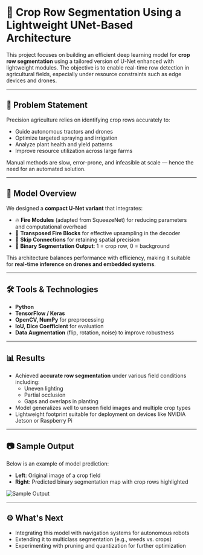 # 🌱 Crop Row Segmentation Using a Lightweight UNet-Based Architecture

This project focuses on building an efficient deep learning model for **crop row segmentation** using a tailored version of U-Net enhanced with lightweight modules. The objective is to enable real-time row detection in agricultural fields, especially under resource constraints such as edge devices and drones.

---

## 📌 Problem Statement

Precision agriculture relies on identifying crop rows accurately to:

- Guide autonomous tractors and drones  
- Optimize targeted spraying and irrigation  
- Analyze plant health and yield patterns  
- Improve resource utilization across large farms  

Manual methods are slow, error-prone, and infeasible at scale — hence the need for an automated solution.

---

## 🚀 Model Overview

We designed a **compact U-Net variant** that integrates:

- 🔥 **Fire Modules** (adapted from SqueezeNet) for reducing parameters and computational overhead  
- 🔄 **Transposed Fire Blocks** for effective upsampling in the decoder  
- 🔗 **Skip Connections** for retaining spatial precision  
- 🧠 **Binary Segmentation Output**: 1 = crop row, 0 = background  

This architecture balances performance with efficiency, making it suitable for **real-time inference on drones and embedded systems**.

---

## 🛠️ Tools & Technologies

- **Python**
- **TensorFlow / Keras**
- **OpenCV, NumPy** for preprocessing
- **IoU, Dice Coefficient** for evaluation
- **Data Augmentation** (flip, rotation, noise) to improve robustness

---

## 📊 Results

- Achieved **accurate row segmentation** under various field conditions including:
  - Uneven lighting
  - Partial occlusion
  - Gaps and overlaps in planting
- Model generalizes well to unseen field images and multiple crop types
- Lightweight footprint suitable for deployment on devices like NVIDIA Jetson or Raspberry Pi

---

## 📷 Sample Output

Below is an example of model prediction:

- **Left**: Original image of a crop field  
- **Right**: Predicted binary segmentation map with crop rows highlighted

![Sample Output](./path-to-your-screenshot.png) <!-- Replace with actual image path -->

---

## ⚙️ What's Next

- Integrating this model with navigation systems for autonomous robots  
- Extending it to multiclass segmentation (e.g., weeds vs. crops)  
- Experimenting with pruning and quantization for further optimization
